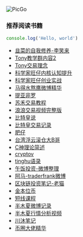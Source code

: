![PicGo](https://m2492468.695354.xyz/img/2024/12/27/219k66.jpg
'仓库必须是的，否则存储的图片不能正常访问。')

### 推荐阅读书籍


```js
console.log('Hello, world')
```
- [韭菜的自我修养-李笑来](https://pan.baidu.com/s/1SYV4pZxlWcJ_k3BEFJ9shA?pwd=bgnb)
- [Tony教学群内容2](https://pan.baidu.com/s/1hM2VtPgUq47-WR4hzlkd1A?pwd=bgnb)
- [Tony交易理念](https://pan.baidu.com/s/11n8MhjC3oerJXk6xEk0mmw?pwd=bgnb)
- [科学家旺仔内核认知提升](https://pan.baidu.com/s/1_z4ncTEc39cq1DbssqrMAA?pwd=bgnb)
- [科学家旺仔创业实战](https://pan.baidu.com/s/1FE6QX-ddgTWsVTpgGqCmeQ?pwd=bgnb)
- [马得水熬鹰微博精华](https://pan.baidu.com/s/1Zt6YilBA4p8h87lNWFc17Q?pwd=bgnb)
- [提亚非罗](https://pan.baidu.com/s/19lUO1YJmzRFNxfYldwyrmg?pwd=bgnb)
- [苏禾交易教程](https://pan.baidu.com/s/1N1RfGlkX-jESId9X3FxviA?pwd=bgnb)
- [浪浪交易视频完整版](https://pan.baidu.com/s/1p9J5ftN4BquaTssKpptj1Q?pwd=bgnb)
- [比特皇说](https://pan.baidu.com/s/18v5u0gGsMvsS0UqY-4LzLA?pwd=bgnb)
- [比特皇交易记录](https://pan.baidu.com/s/1H-jQdsA6cn03yZIMtt4S4A?pwd=bgnb)
- [肥仔](https://pan.baidu.com/s/18bK57ewYNYToeBgH9FjPHw?pwd=bgnb)
- [台湾浮云滚仓大B哥](https://pan.baidu.com/s/1zcdi-cLH5mcBvPIHmUiI7g?pwd=bgnb)
- [C神理论简述](https://pan.baidu.com/s/1jnVLE1aavfUS-6rijE5ZFw?pwd=bgnb)
- [cryptov](https://pan.baidu.com/s/1VkO3ScAulMo5CfIBazvDQw?pwd=bgnb)
- [tinghu语录](https://pan.baidu.com/s/1tnwM22y-OqNDk6qMqQ3ChA?pwd=bgnb)
- [午饭投资-微博整理](https://pan.baidu.com/s/1vhIPzPH0jnHsr8AFEJIdSA?pwd=bgnb)
- [阿马-traderfrank微博](https://pan.baidu.com/s/1W8zxCGVUbGmJbLNActhNRA?pwd=bgnb)
- [区块链投资笔记-老猫](https://pan.baidu.com/s/1vCUXf87fRIBQneD4oZThnQ?pwd=bgnb)
- [金本位币](https://pan.baidu.com/s/1GTvd-hKIwWazosUagvwtkg?pwd=bgnb)
- [短线课程](https://pan.baidu.com/s/1IZrwEUlR8vQ9VJ1orQ0zjg?pwd=bgnb )
- [半木夏微博记录](https://pan.baidu.com/s/12LtxNG_CVsJ-v5Xqzx73BA?pwd=bgnb)
- [半木夏行情分析视频](https://pan.baidu.com/s/1SqZVYgf2Xb9BK8bCR5e7TQ?pwd=bgnb)
- [川沐笔记](https://pan.baidu.com/s/13tCnXwfxA8QXRUIMJMsnyQ?pwd=bgnb)
- [币圈大佬精华](https://pan.baidu.com/s/1lcBvMQbkf6XbWDxfbNS_hQ?pwd=bgnb)
